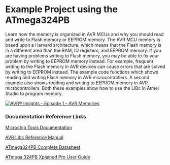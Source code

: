 # Example Project using the ATmega324PB

Learn how the memory is organized in AVR MCUs and why you should read and write to Flash memory or EEPROM memory. The AVR MCU memory is based upon a Harvard architecture, which means that the Flash memory is in a different area than the RAM, IO registers, and EEPROM memory. If you are having problems writing to Flash memory, you may be able to fix your problem by writing to EEPROM memory instead. For example, frequent writing to the Flash memory in AVR devices can cause errors that are solved by writing to EEPROM instead. 
The example code functions which shows reading and writing Flash memory in AVR microcontrollers. A second example also shows reading and writing to EEPROM memory in AVR microcontrollers. Both these examples show how to use the LIBc in Atmel Studio to program memory. 

[![AVR® Insights - Episode 1 - AVR Memories](https://img.youtube.com/vi/ZeY6BKqIZGk/0.jpg)](https://www.youtube.com/watch?v=ZeY6BKqIZGk)

### Documentation Reference Links

[Microchip Tools Documentation](https://mchp.us/2JCAAqL)

[AVR Libc Reference Manual](https://www.microchip.com/webdoc/AVRLibcReferenceManual/index.html)

[ATmega324PB Complete Datasheet](http://www.microchip.com/mymicrochip/filehandler.aspx?ddocname=en590812)

[ATmega 324PB Xplained Pro User Guide](http://www.microchip.com/mymicrochip/filehandler.aspx?ddocname=en590285)